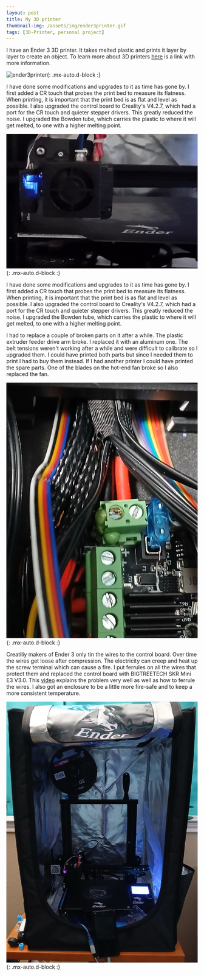 ```yaml
---
layout: post
title: My 3D printer
thumbnail-img: /assets/img/ender3printer.gif
tags: [3D-Printer, personal project]
---
```

I have an Ender 3 3D printer. It takes melted plastic and prints it layer by layer to create an object. To learn more about 3D printers [here](https://ultimaker.com/learn/what-is-3d-printing/) is a link with more information.

![ender3printer](/assets/img/ender3printer.gif){: .mx-auto.d-block :}

I have done some modifications and upgrades to it as time has gone by. I first added a CR touch that probes the print bed to measure its flatness. When printing, it is important that the print bed is as flat and level as possible. I also upgraded the control board to Creality's V4.2.7, which had a port for the CR touch and quieter stepper drivers. This greatly reduced the noise. I upgraded the Bowden tube, which carries the plastic to where it will get melted, to one with a higher melting point.

![CR_Touch](/assets/img/CR_Touch.gif){: .mx-auto.d-block :}

I have done some modifications and upgrades to it as time has gone by. I first added a CR touch that probes the print bed to measure its flatness. When printing, it is important that the print bed is as flat and level as possible. I also upgraded the control board to Creality's V4.2.7, which had a port for the CR touch and quieter stepper drivers. This greatly reduced the noise. I upgraded the Bowden tube, which carries the plastic to where it will get melted, to one with a higher melting point.


I had to replace a couple of broken parts on it after a while. The plastic extruder feeder drive arm broke. I replaced it with an aluminum one. The belt tensions weren't working after a while and were difficult to calibrate so I upgraded them. I could have printed both parts but since I needed them to print I had to buy them instead. If I had another printer I could have printed the spare parts. One of the blades on the hot-end fan broke so I also replaced the fan.

![Bubble](/assets/img/bubble.jpg){: .mx-auto.d-block :}

Creatiliy makers of Ender 3 only tin the wires to the control board. Over time the wires get loose after compression. The electricity can creep and heat up the screw terminal which can cause a fire. I put ferrules on all the wires that protect them and replaced the control board with BIGTREETECH SKR Mini E3 V3.0. This [video](https://www.youtube.com/watch?v=8F4zQVzDRww) explains the problem very well as well as how to ferrule the wires. I also got an enclosure to be a little more fire-safe and to keep a more consistent temperature. 

![enclosure](/assets/img/enclosure.jpg){: .mx-auto.d-block :}


